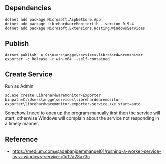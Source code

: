## Dependencies

```
dotnet add package Microsoft.AspNetCore.App
dotnet add package LibreHardwareMonitorLib --version 0.9.4
dotnet add package Microsoft.Extensions.Hosting.WindowsServices
```

## Publish

`dotnet publish -o C:\Users\angge\services\librehardwaremonitor-exporter -c Release -r win-x64 --self-contained`


## Create Service

Run as Admin
```
sc.exe create Librehardwaremonitor-Exporter binpath=C:\Users\angge\services\librehardwaremonitor-exporter\librehardwaremonitor-exporter-service.exe start=auto
```

Somehow I need to open up the program manually first then the service will start, otherwise Windows will complain about the service not responding in a timely manner.

## Reference

- https://medium.com/@adebanjoemmanuel01/running-a-worker-service-as-a-windows-service-c1d12a28a73c